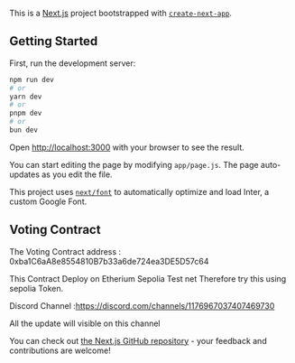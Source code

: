 This is a [Next.js](https://nextjs.org/) project bootstrapped with [`create-next-app`](https://github.com/vercel/next.js/tree/canary/packages/create-next-app).

## Getting Started

First, run the development server:

```bash
npm run dev
# or
yarn dev
# or
pnpm dev
# or
bun dev
```

Open [http://localhost:3000](http://localhost:3000) with your browser to see the result.

You can start editing the page by modifying `app/page.js`. The page auto-updates as you edit the file.

This project uses [`next/font`](https://nextjs.org/docs/basic-features/font-optimization) to automatically optimize and load Inter, a custom Google Font.

## Voting Contract

The Voting Contract address : 0xba1C6aA8e8554810B7b33a6de724ea3DE5D57c64

This Contract Deploy on Etherium Sepolia Test net Therefore try this using sepolia Token.

Discord Channel :https://discord.com/channels/1176967037407469730

All the update will visible on this channel

You can check out [the Next.js GitHub repository](https://github.com/Summit07/voting_Dapp_Discord) - your feedback and contributions are welcome!
